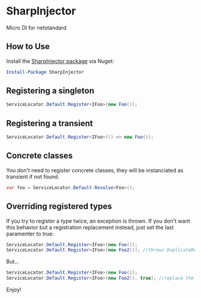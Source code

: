 # SharpInjector

Micro DI for netstandard

## How to Use

Install the [SharpInjector package](https://www.nuget.org/packages/SharpInjector/) via Nuget:

```powershell
Install-Package SharpInjector
```


## Registering a singleton

```cs
ServiceLocator.Default.Register<IFoo>(new Foo());
```

## Registering a transient

```cs
ServiceLocator.Default.Register<IFoo>(() => new Foo());
```

## Concrete classes

You don't need to register concrete classes, they will be instanciated as transient if not found.

```cs
var foo = ServiceLocator.Default.Resolve<Foo>();
```

## Overriding registered types

If you try to register a type twice, an exception is thrown. If you don't want this behavior but a registration replacement instead, just set the last paramenter to true:

```cs
ServiceLocator.Default.Register<IFoo>(new Foo());
ServiceLocator.Default.Register<IFoo>(new Foo2()); //throws DuplicateRegistrationException
```

But...

```cs
ServiceLocator.Default.Register<IFoo>(new Foo());
ServiceLocator.Default.Register<IFoo>(new Foo2(), true); //replace the registration
```

Enjoy!




